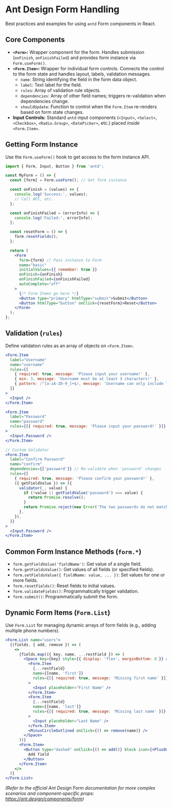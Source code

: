 # Ant Design Form Handling

Best practices and examples for using `antd` Form components in React.

## Core Components

*   **`<Form>`:** Wrapper component for the form. Handles submission (`onFinish`, `onFinishFailed`) and provides form instance via `Form.useForm()`.
*   **`<Form.Item>`:** Wrapper for individual form controls. Connects the control to the form state and handles layout, labels, validation messages.
    *   `name`: String identifying the field in the form data object.
    *   `label`: Text label for the field.
    *   `rules`: Array of validation rule objects.
    *   `dependencies`: Array of other field names; triggers re-validation when dependencies change.
    *   `shouldUpdate`: Function to control when the `Form.Item` re-renders based on form state changes.
*   **Input Controls:** Standard `antd` input components (`<Input>`, `<Select>`, `<Checkbox>`, `<Radio.Group>`, `<DatePicker>`, etc.) placed *inside* `<Form.Item>`.

## Getting Form Instance

Use the `Form.useForm()` hook to get access to the form instance API.

```jsx
import { Form, Input, Button } from 'antd';

const MyForm = () => {
  const [form] = Form.useForm(); // Get form instance

  const onFinish = (values) => {
    console.log('Success:', values);
    // Call API, etc.
  };

  const onFinishFailed = (errorInfo) => {
    console.log('Failed:', errorInfo);
  };

  const resetForm = () => {
    form.resetFields();
  };

  return (
    <Form
      form={form} // Pass instance to Form
      name="basic"
      initialValues={{ remember: true }}
      onFinish={onFinish}
      onFinishFailed={onFinishFailed}
      autoComplete="off"
    >
      {/* Form Items go here */}
      <Button type="primary" htmlType="submit">Submit</Button>
      <Button htmlType="button" onClick={resetForm}>Reset</Button>
    </Form>
  );
};
```

## Validation (`rules`)

Define validation rules as an array of objects on `<Form.Item>`.

```jsx
<Form.Item
  label="Username"
  name="username"
  rules={[
    { required: true, message: 'Please input your username!' },
    { min: 3, message: 'Username must be at least 3 characters!' },
    { pattern: /^[a-zA-Z0-9_]+$/, message: 'Username can only include letters, numbers, and underscores!' }
  ]}
>
  <Input />
</Form.Item>

<Form.Item
  label="Password"
  name="password"
  rules={[{ required: true, message: 'Please input your password!' }]}
>
  <Input.Password />
</Form.Item>

// Custom Validator
<Form.Item
  label="Confirm Password"
  name="confirm"
  dependencies={['password']} // Re-validate when 'password' changes
  rules={[
    { required: true, message: 'Please confirm your password!' },
    ({ getFieldValue }) => ({
      validator(_, value) {
        if (!value || getFieldValue('password') === value) {
          return Promise.resolve();
        }
        return Promise.reject(new Error('The two passwords do not match!'));
      },
    }),
  ]}
>
  <Input.Password />
</Form.Item>
```

## Common Form Instance Methods (`form.*`)

*   `form.getFieldValue('fieldName')`: Get value of a single field.
*   `form.getFieldsValue()`: Get values of all fields (or specified fields).
*   `form.setFieldsValue({ fieldName: value, ... })`: Set values for one or more fields.
*   `form.resetFields()`: Reset fields to initial values.
*   `form.validateFields()`: Programmatically trigger validation.
*   `form.submit()`: Programmatically submit the form.

## Dynamic Form Items (`Form.List`)

Use `Form.List` for managing dynamic arrays of form fields (e.g., adding multiple phone numbers).

```jsx
<Form.List name="users">
  {(fields, { add, remove }) => (
    <>
      {fields.map(({ key, name, ...restField }) => (
        <Space key={key} style={{ display: 'flex', marginBottom: 8 }} align="baseline">
          <Form.Item
            {...restField}
            name={[name, 'first']}
            rules={[{ required: true, message: 'Missing first name' }]}
          >
            <Input placeholder="First Name" />
          </Form.Item>
          <Form.Item
            {...restField}
            name={[name, 'last']}
            rules={[{ required: true, message: 'Missing last name' }]}
          >
            <Input placeholder="Last Name" />
          </Form.Item>
          <MinusCircleOutlined onClick={() => remove(name)} />
        </Space>
      ))}
      <Form.Item>
        <Button type="dashed" onClick={() => add()} block icon={<PlusOutlined />}>
          Add field
        </Button>
      </Form.Item>
    </>
  )}
</Form.List>
```

*(Refer to the official Ant Design Form documentation for more complex scenarios and component-specific props: https://ant.design/components/form)*